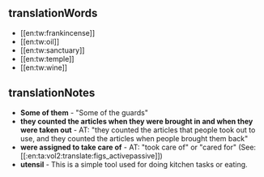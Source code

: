## translationWords

* [[en:tw:frankincense]]
* [[en:tw:oil]]
* [[en:tw:sanctuary]]
* [[en:tw:temple]]
* [[en:tw:wine]]

## translationNotes

* **Some of them** - "Some of the guards"
* **they counted the articles when they were brought in and when they were taken out** - AT: "they counted the articles that people took out to use, and they counted the articles when people brought them back"
* **were assigned to take care of** - AT: "took care of" or "cared for" (See: [[:en:ta:vol2:translate:figs_activepassive]])
* **utensil** - This is a simple tool used for doing kitchen tasks or eating.
